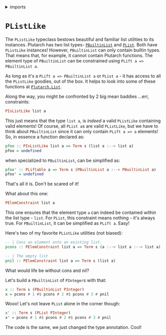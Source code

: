 <details>
<summary> imports </summary>
<p>

```haskell
{-# OPTIONS_GHC -Wno-redundant-constraints #-}
module Plutarch.Docs.PListLike (pfoo, pfoo', x, x') where 
import Plutarch.Prelude
```

</p>
</details>

# `PListLike`

The `PListLike` typeclass bestows beautiful and familiar list utilities to its instances. Plutarch has two list types- [`PBuiltinList`](./../Types/PBuiltinList.md) and 
[`PList`](./../Types/PList.md). Both have `PListLike` instances! However, `PBuiltinList` can only contain builtin types. That means that, for example, it cannot contain 
Plutarch functions. The element type of `PBuiltinList` can be constrained using `PLift a => PBuiltinList a`.

As long as it's a `PLift a => PBuiltinList a` or `PList a` - it has access to all the `PListLike` goodies, out of the box. It helps to look into some of these functions 
at [`Plutarch.List`](https://github.com/Plutonomicon/plutarch/blob/master/Plutarch/List.hs).

Along the way, you might be confronted by 2 big mean baddies ...err, constraints:

```hs
PIsListLike list a
```

This just means that the type `list a`, is _indeed_ a valid `PListLike` containing valid elements! Of course, all `PList a`s are valid `PListLike`, but 
we have to think about `PBuiltinList` since it can only contain `PLift a => a` elements! So, in essence a function declared as:

```haskell
pfoo :: PIsListLike list a => Term s (list a :--> list a)
pfoo = undefined
```

when specialized to `PBuiltinList`, can be simplified as:

```haskell
pfoo' :: PLiftable a => Term s (PBuiltinList a :--> PBuiltinList a)
pfoo' = undefined
```

That's all it is. Don't be scared of it!

What about this one:

```hs
PElemConstraint list a
```

This one ensures that the element type `a` can indeed be contained within the list type - `list`. For `PList`, this constraint means nothing - it's always true. For `PBuiltinList`, it can be simplified as `PLift a`. Easy!

Here's two of my favorite `PListLike` utilities (not biased):

```hs
-- | Cons an element onto an existing list.
pcons :: PElemConstraint list a => Term s (a :--> list a :--> list a)

-- | The empty list
pnil :: PElemConstraint list a => Term s (list a)
```

What would life be without cons and nil?

Let's build a `PBuiltinList` of `PInteger`s with that:

```haskell
x :: Term s (PBuiltinList PInteger)
x = pcons # 1 #$ pcons # 2 #$ pcons # 3 # pnil
```

Wooo! Let's not leave `PList` alone in the corner though:

```haskell
x' :: Term s (PList PInteger)
x' = pcons # 1 #$ pcons # 2 #$ pcons # 3 # pnil
```

The code is the same, we just changed the type annotation. Cool!
